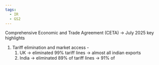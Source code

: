 ```yaml
---
tags:
  - IR
  - GS2
---
```

Comprehensive Economic and Trade Agreement (CETA) -> July 2025
key highlights
1. Tariff elimination and market access - 
	1. UK -> eliminated 99% tariff lines -> almost all indian exports
	2. India -> eliminated 89% of tariff lines -> 91% of 